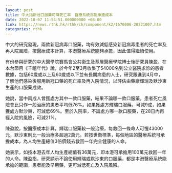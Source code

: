 ```yaml
---
layout: post
title: 中大指新冠口服藥可降死亡率　醫療系統亦能承擔成本
date: 2022-10-07 11:54:51.000000000 +08:00
link: https://news.rthk.hk/rthk/ch/component/k2/1670006-20221007.htm
categories: rthk
---
```


中大的研究發現，兩款新冠病毒口服藥，均有效減低感染新冠病毒患者的死亡率及再入院風險，按醫療成本計算，本港醫療系統能夠承擔，因此值得繼續使用。

有份參與研究的中大醫學院賽馬會公共衞生及基層醫療學院博士後研究員陳盈，在本台節目《千禧年代》說，於今年2至3月收集了54000名到公立醫院求診的患者數據，包括60歲或以上及60歲或以下並有長期病患的人士，研究跟進到4月中，了解他們感染後服用新冠口藥的死亡率及再入院情況，以評估由藥廠輝瑞及默沙東生產的口服藥成效。

她說，當中兩成人曾獲處方其中一款口服藥，結果不論哪一款口服藥，患者死亡風險會比只作一般治療的患者平均低76%。如果獲處方輝瑞口服藥，可減9成，如果獲處方默沙東，可減低69%。至於入院率，不論處方哪一款口服藥，在28日內再經入院的風險，可減21%。

陳盈說，按醫療成本計算，輝瑞口服藥較一般治療，每救回一條命人可慳43000元，默沙東則比一般治療多超過2萬元。若按世衛標準，每個地區的醫療系統可承擔成本，為人均生產總值3倍價錢去救回一年完全健康的人命。

她表示，如按本港去年人均生產總值有36萬元，即本港可承擔用100萬元救回一年的人命。陳盈指，研究顯示不論使用輝瑞或默沙東的口服藥，都是本港醫療系統能承擔的範圍，患者能及早用藥，更可減低死亡及入院風險。
